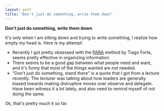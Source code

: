```yaml
---
layout: post
title: "Don't just do something, write them down"
---
```


**Don't just do something, write them down**

It's only when I am sitting down and trying to write something, I realize how
empty my head is. Here is my attempt:

* Recently I got pretty obsessed with the
    [PARA](https://fortelabs.com/blog/para/) method by Tiago
    Forte, seems pretty effective in organizing information.
* There seems to be a good gap between what people need and want, and it's
    funny that most of the things wanted are not needed.
* "Don't just do something, stand there" is a quote that I got from a lecture
    recently. The lecturer was talking about how leaders are generally biased
    towards making distruptive moves over observe and delegate. Have been
    witness it a lot lately, and also need to remind myself of not doing the
    same.

Ok, that's pretty much it so far.
